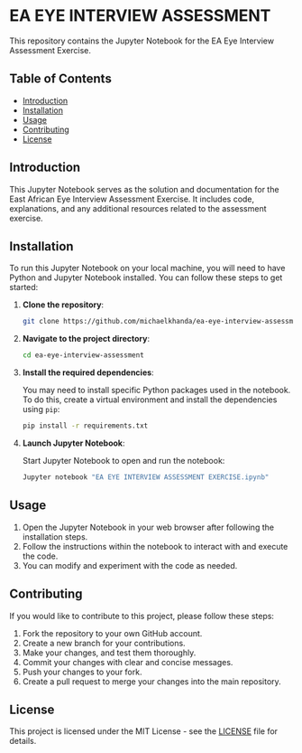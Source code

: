 # EA EYE INTERVIEW ASSESSMENT

This repository contains the Jupyter Notebook for the EA Eye Interview Assessment Exercise.

## Table of Contents
- [Introduction](#introduction)
- [Installation](#installation)
- [Usage](#usage)
- [Contributing](#contributing)
- [License](#license)

## Introduction

This Jupyter Notebook serves as the solution and documentation for the East African Eye Interview Assessment Exercise. It includes code, explanations, and any additional resources related to the assessment exercise.

## Installation

To run this Jupyter Notebook on your local machine, you will need to have Python and Jupyter Notebook installed. You can follow these steps to get started:

1. **Clone the repository**:

   ```bash
   git clone https://github.com/michaelkhanda/ea-eye-interview-assessment.git


2. **Navigate to the project directory**:

   ```bash
   cd ea-eye-interview-assessment


3. **Install the required dependencies**:

   You may need to install specific Python packages used in the notebook. To do this, create a virtual environment and install the dependencies using `pip`:

   ```bash
   pip install -r requirements.txt


4. **Launch Jupyter Notebook**:

   Start Jupyter Notebook to open and run the notebook:

   ```bash
   Jupyter notebook "EA EYE INTERVIEW ASSESSMENT EXERCISE.ipynb"
   ```

## Usage

1. Open the Jupyter Notebook in your web browser after following the installation steps.
2. Follow the instructions within the notebook to interact with and execute the code.
3. You can modify and experiment with the code as needed.

## Contributing

If you would like to contribute to this project, please follow these steps:

1. Fork the repository to your own GitHub account.
2. Create a new branch for your contributions.
3. Make your changes, and test them thoroughly.
4. Commit your changes with clear and concise messages.
5. Push your changes to your fork.
6. Create a pull request to merge your changes into the main repository.

## License

This project is licensed under the MIT License - see the [LICENSE](LICENSE) file for details.
 

    

